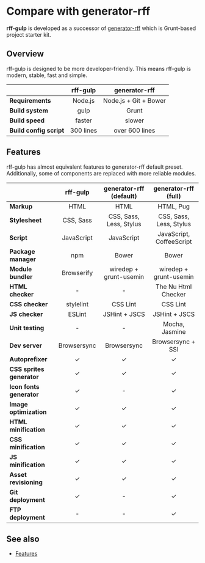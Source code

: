 # Compare with generator-rff

**rff-gulp** is developed as a successor of [generator-rff](https://github.com/rakuten-frontend/generator-rff) which is Grunt-based project starter kit.

## Overview
rff-gulp is designed to be more developer-friendly.
This means rff-gulp is modern, stable, fast and simple.

|                         | rff-gulp  | generator-rff         |
|-------------------------|:---------:|:---------------------:|
| **Requirements**        | Node.js   | Node.js + Git + Bower |
| **Build system**        | gulp      | Grunt                 |
| **Build speed**         | faster    | slower                |
| **Build config script** | 300 lines | over 600 lines        |

## Features
rff-gulp has almost equivalent features to generator-rff default preset.
Additionally, some of components are replaced with more reliable modules.

|                           | rff-gulp    | generator-rff (default) | generator-rff (full)     |
|---------------------------|:-----------:|:-----------------------:|:------------------------:|
| **Markup**                | HTML        | HTML                    | HTML, Pug                |
| **Stylesheet**            | CSS, Sass   | CSS, Sass, Less, Stylus | CSS, Sass, Less, Stylus  |
| **Script**                | JavaScript  | JavaScript              | JavaScript, CoffeeScript |
| **Package manager**       | npm         | Bower                   | Bower                    |
| **Module bundler**        | Browserify  | wiredep + grunt-usemin  | wiredep + grunt-usemin   |
| **HTML checker**          | -           | -                       | The Nu Html Checker      |
| **CSS checker**           | stylelint   | CSS Lint                | CSS Lint                 |
| **JS checker**            | ESLint      | JSHint + JSCS           | JSHint + JSCS            |
| **Unit testing**          | -           | -                       | Mocha, Jasmine           |
| **Dev server**            | Browsersync | Browsersync             | Browsersync + SSI        |
| **Autoprefixer**          | ✓          | ✓                      | ✓                       |
| **CSS sprites generator** | ✓          | ✓                      | ✓                       |
| **Icon fonts generator**  | ✓          | -                       | ✓                       |
| **Image optimization**    | ✓          | ✓                      | ✓                       |
| **HTML minification**     | ✓          | ✓                      | ✓                       |
| **CSS minification**      | ✓          | ✓                      | ✓                       |
| **JS minification**       | ✓          | ✓                      | ✓                       |
| **Asset revisioning**     | ✓          | ✓                      | ✓                       |
| **Git deployment**        | ✓          | -                       | ✓                       |
| **FTP deployment**        | -           | -                       | ✓                       |

## See also
- [Features](features.md)
